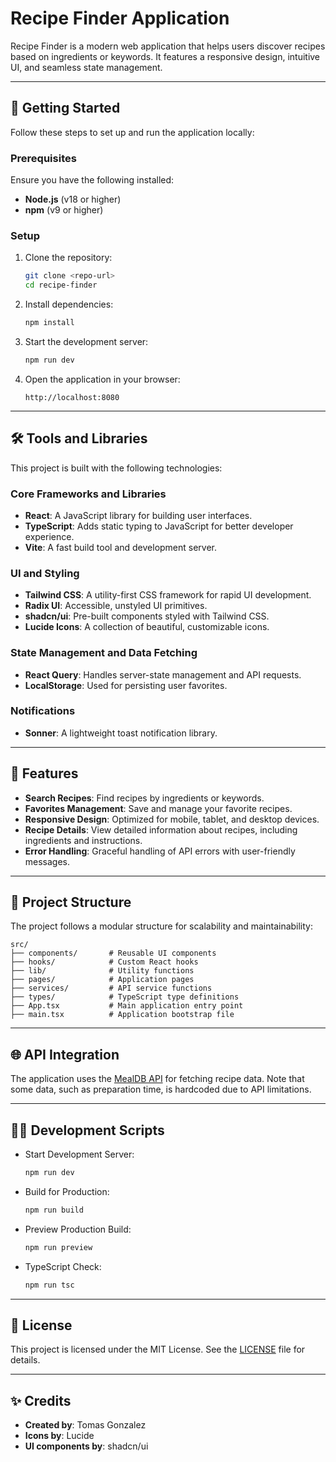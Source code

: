 # Recipe Finder Application

Recipe Finder is a modern web application that helps users discover recipes based on ingredients or keywords. It features a responsive design, intuitive UI, and seamless state management.

---

## 🚀 Getting Started

Follow these steps to set up and run the application locally:

### Prerequisites

Ensure you have the following installed:

- **Node.js** (v18 or higher)
- **npm** (v9 or higher)

### Setup

1. Clone the repository:
   ```bash
   git clone <repo-url>
   cd recipe-finder
   ```
2. Install dependencies:
   ```bash
   npm install
   ```
3. Start the development server:
   ```bash
   npm run dev
   ```
4. Open the application in your browser:
   ```
   http://localhost:8080
   ```

---

## 🛠️ Tools and Libraries

This project is built with the following technologies:

### Core Frameworks and Libraries

- **React**: A JavaScript library for building user interfaces.
- **TypeScript**: Adds static typing to JavaScript for better developer experience.
- **Vite**: A fast build tool and development server.

### UI and Styling

- **Tailwind CSS**: A utility-first CSS framework for rapid UI development.
- **Radix UI**: Accessible, unstyled UI primitives.
- **shadcn/ui**: Pre-built components styled with Tailwind CSS.
- **Lucide Icons**: A collection of beautiful, customizable icons.

### State Management and Data Fetching

- **React Query**: Handles server-state management and API requests.
- **LocalStorage**: Used for persisting user favorites.

### Notifications

- **Sonner**: A lightweight toast notification library.

---

## 🌟 Features

- **Search Recipes**: Find recipes by ingredients or keywords.
- **Favorites Management**: Save and manage your favorite recipes.
- **Responsive Design**: Optimized for mobile, tablet, and desktop devices.
- **Recipe Details**: View detailed information about recipes, including ingredients and instructions.
- **Error Handling**: Graceful handling of API errors with user-friendly messages.

---

## 📂 Project Structure

The project follows a modular structure for scalability and maintainability:

```
src/
├── components/       # Reusable UI components
├── hooks/            # Custom React hooks
├── lib/              # Utility functions
├── pages/            # Application pages
├── services/         # API service functions
├── types/            # TypeScript type definitions
├── App.tsx           # Main application entry point
├── main.tsx          # Application bootstrap file
```

---

## 🌐 API Integration

The application uses the [MealDB API](https://www.themealdb.com/) for fetching recipe data. Note that some data, such as preparation time, is hardcoded due to API limitations.

---

## 🧑‍💻 Development Scripts

- Start Development Server:
  ```bash
  npm run dev
  ```
- Build for Production:
  ```bash
  npm run build
  ```
- Preview Production Build:
  ```bash
  npm run preview
  ```
- TypeScript Check:
  ```bash
  npm run tsc
  ```

---

## 📜 License

This project is licensed under the MIT License. See the [LICENSE](https://opensource.org/licenses/MIT) file for details.

---

## ✨ Credits

- **Created by**: Tomas Gonzalez
- **Icons by**: Lucide
- **UI components by**: shadcn/ui
